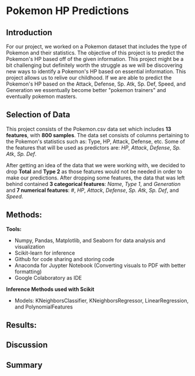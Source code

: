 # Pokemon HP Predictions

## Introduction
For our project, we worked on a Pokemon dataset that includes the type of Pokemon and their statistics. The objective of this 
project is to predict the Pokemon's HP based off of the given information. This project might be a bit challenging 
but definitely worth the struggle as we will be discovering new ways to identify a Pokemon's HP based on essential information. This project allows us 
to relive our childhood. If we are able to predict the Pokemon's HP based on the Attack, Defense, Sp. Atk, Sp. Def, Speed, and Generation we essentually become better "pokemon trainers" and eventually pokemon masters.

## Selection of Data

This project consists of the Pokemon.csv data set which includes **13 features**, with **800 samples**. The data set consists of columns pertaining to the 
Pokemon's statistics such as: Type, HP, Attack, Defense, etc. Some of the features that will be used as predictors are: _HP_, _Attack_, _Defense_, 
_Sp. Atk_, _Sp. Def_. 

After getting an idea of the data that we were working with, we decided to drop **Total** and **Type 2** as those features would not be needed 
in order to make our predictions. After dropping some features, the data that was left behind contained **3 categorical features**: _Name_, _Type 1_, and _Generation_ and **7 numerical features**: 
_#_, _HP_, _Attack_, _Defense_, _Sp. Atk_, _Sp. Def_, and _Speed_.

## Methods:
**Tools:**

- Numpy, Pandas, Matplotlib, and Seaborn for data analysis and visualization
- Scikit-learn for inference
- Github for code sharing and storing code
- Anaconda for Juypter Notebook (Converting visuals to PDF with better formatting)
- Google Colaboratory as IDE

**Inference Methods used with Scikit**
- Models: KNeighborsClassifier, KNeighborsRegressor, LinearRegression, and PolynomialFeatures

## Results:


## Discussion

## Summary
